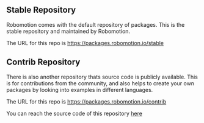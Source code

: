 ## Stable Repository

Robomotion comes with the default repository of packages. This is the stable repository and maintained by Robomotion.

The URL for this repo is https://packages.robomotion.io/stable

## Contrib Repository

There is also another repository thats source code is publicly available. This is for contributions from the community,
and also helps to create your own packages by looking into examples in different languages.

The URL for this repo is https://packages.robomotion.io/contrib

You can reach the source code of this repository [here](https://github.com/robomotionio/packages-contrib)

